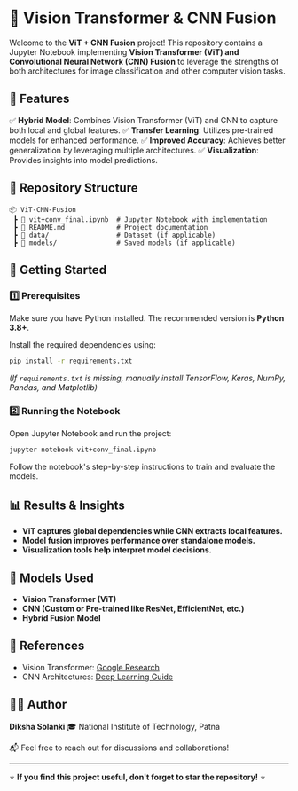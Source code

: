 # 🚀 Vision Transformer & CNN Fusion

Welcome to the **ViT + CNN Fusion** project! This repository contains a Jupyter Notebook implementing **Vision Transformer (ViT) and Convolutional Neural Network (CNN) Fusion** to leverage the strengths of both architectures for image classification and other computer vision tasks.

## 📌 Features

✅ **Hybrid Model**: Combines Vision Transformer (ViT) and CNN to capture both local and global features.
✅ **Transfer Learning**: Utilizes pre-trained models for enhanced performance.
✅ **Improved Accuracy**: Achieves better generalization by leveraging multiple architectures.
✅ **Visualization**: Provides insights into model predictions.

## 📂 Repository Structure

```
📦 ViT-CNN-Fusion
 ┣ 📜 vit+conv_final.ipynb  # Jupyter Notebook with implementation
 ┣ 📜 README.md             # Project documentation
 ┣ 📂 data/                 # Dataset (if applicable)
 ┣ 📂 models/               # Saved models (if applicable)
```

## 🚀 Getting Started

### 1️⃣ Prerequisites
Make sure you have Python installed. The recommended version is **Python 3.8+**.

Install the required dependencies using:
```bash
pip install -r requirements.txt
```
_(If `requirements.txt` is missing, manually install TensorFlow, Keras, NumPy, Pandas, and Matplotlib)_

### 2️⃣ Running the Notebook
Open Jupyter Notebook and run the project:
```bash
jupyter notebook vit+conv_final.ipynb
```
Follow the notebook's step-by-step instructions to train and evaluate the models.

## 📊 Results & Insights
- **ViT captures global dependencies while CNN extracts local features.**
- **Model fusion improves performance over standalone models.**
- **Visualization tools help interpret model decisions.**

## 🤖 Models Used
- **Vision Transformer (ViT)**
- **CNN (Custom or Pre-trained like ResNet, EfficientNet, etc.)**
- **Hybrid Fusion Model**

## 🔗 References
- Vision Transformer: [Google Research](https://arxiv.org/abs/2010.11929)
- CNN Architectures: [Deep Learning Guide](https://www.tensorflow.org/tutorials/images/cnn)

## 👩‍💻 Author
**Diksha Solanki** 🎓
National Institute of Technology, Patna

📬 Feel free to reach out for discussions and collaborations!

---
⭐ **If you find this project useful, don't forget to star the repository!** ⭐
